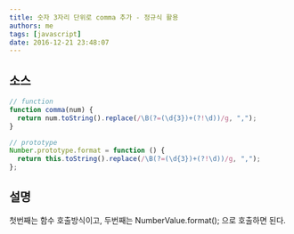 ```yaml
---
title: 숫자 3자리 단위로 comma 추가 - 정규식 활용
authors: me
tags: [javascript]
date: 2016-12-21 23:48:07
---
```


## 소스

```js
// function
function comma(num) {
  return num.toString().replace(/\B(?=(\d{3})+(?!\d))/g, ",");
}

// prototype
Number.prototype.format = function () {
  return this.toString().replace(/\B(?=(\d{3})+(?!\d))/g, ",");
};
```

## 설명

첫번째는 함수 호출방식이고, 두번째는 NumberValue.format(); 으로 호출하면 된다.
